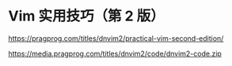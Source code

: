 # Vim 实用技巧（第 2 版）

<https://pragprog.com/titles/dnvim2/practical-vim-second-edition/>

<https://media.pragprog.com/titles/dnvim2/code/dnvim2-code.zip>
